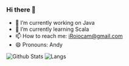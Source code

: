 ### Hi there 👋


- 🔭 I’m currently working on Java
- 🌱 I’m currently learning Scala
- 📫 How to reach me: iRoiocam@gmail.com
- 😄 Pronouns: Andy


![Github Stats](https://github-readme-stats-beta-lovat.vercel.app/api?username=roiocam&count_private=true&show_icons=true&hide=stars)
![Langs](https://github-readme-stats-beta-lovat.vercel.app/api/top-langs/?username=roiocam&count_private=true&layout=compact&hide=javascript,html,css)

